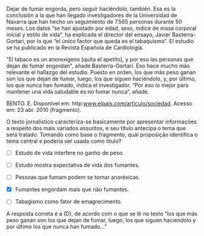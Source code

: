 

Dejar de fumar engorda, pero seguir haciéndolo, también. Esa es la conclusión a la que han llegado investigadores de la Universidad de Navarra que han hecho un seguimiento de 7.565 personas durante 50 meses. Los datos “se han ajustado por edad, sexo, índice de masa corporal inicial y estilo de vida”, ha explicada el director del ensayo, Javier Basterra-Gortari, por lo que “el único factor que queda es el tabaquismo”. El estudio se ha publicado en la Revista Española de Cardiología.

“El tabaco es un anorexígeno \[quita el apetito], y por eso las personas que dejan de fumar engordan", añade Basterra-Gortari. Eso hace mucho más relevante el hallazgo del estudio. Puesto en orden, los que más peso ganan son los que dejan de fumar, luego, los que siguen haciéndolo, y, por último, los que nunca han fumado, indica el investigador. “Por eso lo mejor para mantener una vida saludable es no fumar nunca”, añade.

BENTO. E. Disponível em: http:www.elpais.com/articulo/sociedad. Acesso em: 23 abr. 2010 (fragmento).

O texto jornalístico caracteriza-se basicamente por apresentar informações a respeito dos mais variados assuntos, e seu título antecipa o tema que será tratado. Tomando como base o fragmento, qual proposição identifica o tema central e poderia ser usada como título?



- [ ] Estudo de vida interfere no ganho de peso.
- [ ] Estudo mostra expectativa de vida dos fumantes.
- [ ] Pessoas que fumam podem se tornar anoréxicas.
- [x] Fumantes engordam mais que não fumantes.
- [ ] Tabagismo como fator de emagrecimento.


A resposta correta é a (D), de acordo com o que se lê no texto “los que más peso ganan son los que dejan de fumar, luego, los que siguen haciendolo y por último los que nunca han fumado…”
